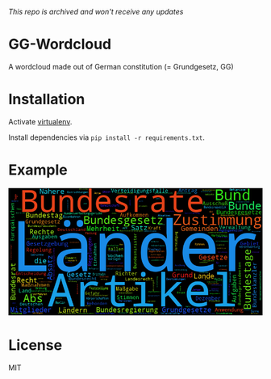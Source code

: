 *This repo is archived and won't receive any updates*

# GG-Wordcloud

A wordcloud made out of German constitution (= Grundgesetz, GG)

# Installation

Activate [virtualenv](http://docs.python-guide.org/en/latest/dev/virtualenvs/#virtualenvwrapper).

Install dependencies via `pip install -r requirements.txt`.

# Example

![word cloud of Grundgesetz](gg.png)

# License

MIT
